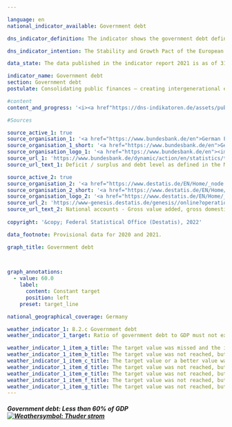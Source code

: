 ```yaml
---

language: en    
national_indicator_available: Government debt    

dns_indicator_definition: The indicator shows the government debt defined in the Maastricht Treaty as a percentage of gross domestic product (GDP) at current prices. The indicator therefore serves as a measure of government debt.    

dns_indicator_intention: The Stability and Growth Pact of the European Union specifies a reference value of 60% as the maximum debt-to-GDP ratio. That is also the targeted national threshold for this indicator.    

data_state: The data published in the indicator report 2021 is as of 31.12.2020. The data shown on the DNS-Online-Platform is updated regularly, so that more current data may be available online than published in the indicator report 2021.    

indicator_name: Government debt    
section: Government debt    
postulate: Consolidating public finances – creating intergenerational equity    

#content     
content_and_progress: '<i><a href"https://dns-indikatoren.de/assets/publications/reports/en/2021.pdf">Text from the Indicator Report 2021 </a></i><br>The national debt is determined by the Bundesbank twice annually in accordance with the requirements of the Maastricht Treaty on the basis of calculations performed by the Federal Statistical Office. Gross domestic product (GDP) at current prices is determined as part of the national accounts by the Federal Statistical Office and published as a provisional figure in January of the following year. As part of the major revision of the national accounts in 2019 the calculations underwent thorough review and revision. As a result, nominal GDP figures are slightly lower on average than they were before the major revision of 2019. The overall economic picture, however, has remained largely unchanged.<br>The debt-to-GDP ratio is influenced by the state of the public budgets and by economic development in general. The indicator measures a stock, namely the volume of debt, against a flow, namely the value of GDP. With this formula, if the level of debt is constant, the faster GDP grows the more sharply the ratio will fall. In the event of an economic upswing, then, the debt-to-GDP ratio will fall even if absolute total public debt does not. Conversely, the debt ratio may rise even though absolute debt decreases if GDP falls faster than the volume of debt.<br>The indicator, moreover, does not include implicit government debt, in other words future financial commitments for which funds are yet to be disbursed.<br>Between 2003 and 2018, Germany’s debt-to-GDP ratio was above the prescribed EU-wide reference level. Following budgetary consolidation measures, the ratio fell from 67.3% in 2005 to 64.0% in 2007, but then it rose again to peak at 82.3% in 2010. This increase must be seen in the context of the financial and economic crisis. In that period, Germany’s public debt rose by EUR 511 billion from EUR 1,600 billion to EUR 2,111 billion.<br>Over the last eight years the debt ratio steadily declined, reaching 59.6% in 2019, the first year since 2002 in which it had fallen below the 60% reference value prescribed by the Maastricht Treaty. The German Bundesbank, however, expects that government debt will have increased sharply in 2020 as a result of the COVID-19 pandemic and that the debt ratio will again have risen considerably higher than the reference value. This development has not yet been factored into the current status calculation and so has had no bearing on the displayed weather symbol. A valid assessment will not be possible until the figures for 2020 have been disseminated.<br>The Federal Government reduced its debt for the first time in 2015, lowering it by EUR 24.3 billion to EUR 1,372 billion. In 2019, the volume of federal debt stood at about EUR 1,299 billion. The debts of the Länder fell from their high point in 2012 by EUR 75.1 billion to EUR 609 billion in 2019. Local government debt had continued to fall since 2017, reaching EUR 165 billion in 2019. Between 2010 and 2019 the social insurance funds were able to reduce their debts by EUR 651 million to EUR 695 million. Of the total amount of government debt in 2019, about 62.6% was federal debt, while some 29.4% was owed by the Länder and 8.0% by local government.<br>In the balance sheet, government debts are balanced against assets, both financial and non-financial. The largest items on the assets side are state-owned infrastructural properties, such as roads, schools and public buildings. According to the balance sheet drawn up by the Federal Statistical Office, these assets had a written-down value of EUR 1,418 billion in 2018. Financial assets were valued in 2018 at EUR 1,291 billion. Securities are the largest of the financial assets.'    

#Sources    

source_active_1: true
source_organisation_1: '<a href="https://www.bundesbank.de/en">German Federal Bank</a>'
source_organisation_1_short: '<a href="https://www.bundesbank.de/en">German Federal Bank</a>'
source_organisation_logo_1: '<a href="https://www.bundesbank.de/en"><img src="ttps://g205sdgs.github.io/sdg-indicators/public/logosEn/bundesbank.png" alt="German Federal Bank" title=" Click here to visit the homepage of the organizationGerman Federal Bank" style="height:60px; width:148px; border: transparent"/></a>'
source_url_1: 'https://www.bundesbank.de/dynamic/action/en/statistics/time-series-databases/time-series-databases/743796/743796?treeAnchor=FINANZEN&statisticType=BBK_ITS'
source_url_text_1: Deficit / surplus and debt level as defined in the Maastricht Treaty/Germany/Debt level/Debt by category/instrument

source_active_2: true
source_organisation_2: '<a href="https://www.destatis.de/EN/Home/_node.html">Federal Statistical Office</a>'
source_organisation_2_short: '<a href="https://www.destatis.de/EN/Home/_node.html">Federal Statistical Office</a>'
source_organisation_logo_2: '<a href="https://www.destatis.de/EN/Home/_node.html"><img src="ttps://g205sdgs.github.io/sdg-indicators/public/logosEn/destatis.png" alt="Federal Statistical Office" title=" Click here to visit the homepage of the organizationFederal Statistical Office" style="height:60px; width:148px; border: transparent"/></a>'
source_url_2: 'https://www-genesis.destatis.de/genesis//online?operation=table&code=81000-0001&bypass=true&levelindex=1&levelid=1660802268437'
source_url_text_2: National accounts - Gross value added, gross domestic<br><br>product
    
copyright: '&copy; Federal Statistical Office (Destatis), 2022'    

data_footnote: Provisional data for 2020 and 2021.    

graph_title: Government debt    

    

graph_annotations:
  - value: 60.0
    label:
      content: Constant target
      position: left
    preset: target_line    

national_geographical_coverage: Germany    

weather_indicator_1: 8.2.c Government debt
weather_indicator_1_target: Ratio of government debt to GDP must not exceed  60%, to be maintained until 2030

weather_indicator_1_item_a_title: The target value was missed and the indicator has not moved towards the target on average over the last changes.
weather_indicator_1_item_b_title: The target value was not reached, but the average development points in the desired direction.
weather_indicator_1_item_c_title: The target value or a better value was achieved in the last year and the average change does not point in the direction of deterioration.
weather_indicator_1_item_d_title: The target value was not reached, but the average development points in the desired direction.
weather_indicator_1_item_e_title: The target value was not reached, but the average development points in the desired direction.
weather_indicator_1_item_f_title: The target value was not reached, but the average development points in the desired direction.
weather_indicator_1_item_g_title: The target value was not reached, but the average development points in the desired direction.    
---
```



<div>
  <div class="my-header">
    <h5>Government debt: Less than 60% of GDP
      <a href="https://dnsUpgradeEnvironment.github.io/dns-indicators/en/status"><img src="https://g205sdgs.github.io/sdg-indicators/public/Wettersymbole/Blitz.png" title="The target value was missed and the indicator has not moved towards the target on average over the last changes." alt="Weathersymbol: Thuder strom"/>
      </a>
    </h5>
  </div>
  <div class="my-header-note">
  </div>
</div>